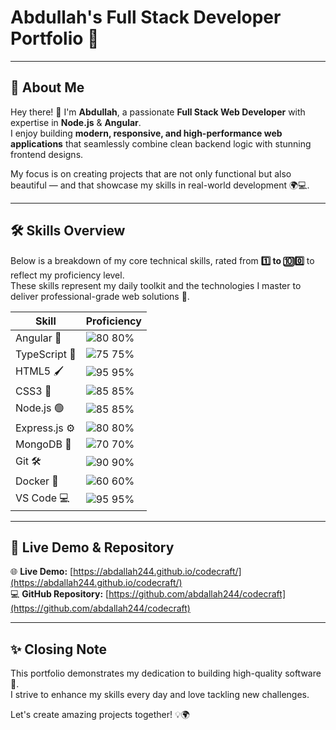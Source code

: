 # Abdullah's Full Stack Developer Portfolio 🚀

---

## 🌟 About Me

Hey there! 👋 I'm **Abdullah**, a passionate **Full Stack Web Developer** with expertise in **Node.js** & **Angular**.  
I enjoy building **modern, responsive, and high-performance web applications** that seamlessly combine clean backend logic with stunning frontend designs.  

My focus is on creating projects that are not only functional but also beautiful — and that showcase my skills in real-world development 🌍💻.  

---

## 🛠 Skills Overview

Below is a breakdown of my core technical skills, rated from **1️⃣ to 🔟0️⃣** to reflect my proficiency level.  
These skills represent my daily toolkit and the technologies I master to deliver professional-grade web solutions 🎯.

| Skill        | Proficiency |
|--------------|-------------|
| Angular 🔴   | ![80](https://progress-bar.dev/80/?scale=100&title=Angular&width=200&color=DD0031) 80% |
| TypeScript 💙 | ![75](https://progress-bar.dev/75/?scale=100&title=TypeScript&width=200&color=007ACC) 75% |
| HTML5 🖌️     | ![95](https://progress-bar.dev/95/?scale=100&title=HTML5&width=200&color=E34F26) 95% |
| CSS3 🎨       | ![85](https://progress-bar.dev/85/?scale=100&title=CSS3&width=200&color=1572B6) 85% |
| Node.js 🟢    | ![85](https://progress-bar.dev/85/?scale=100&title=Node.js&width=200&color=339933) 85% |
| Express.js ⚙️ | ![80](https://progress-bar.dev/80/?scale=100&title=Express.js&width=200&color=000000) 80% |
| MongoDB 🍃    | ![70](https://progress-bar.dev/70/?scale=100&title=MongoDB&width=200&color=4EA94B) 70% |
| Git 🛠️        | ![90](https://progress-bar.dev/90/?scale=100&title=Git&width=200&color=F05032) 90% |
| Docker 🐳     | ![60](https://progress-bar.dev/60/?scale=100&title=Docker&width=200&color=2496ED) 60% |
| VS Code 💻     | ![95](https://progress-bar.dev/95/?scale=100&title=VSCode&width=200&color=0078d7) 95% |

---

## 📌 Live Demo & Repository

🌐 **Live Demo:** [https://abdallah244.github.io/codecraft/](https://abdallah244.github.io/codecraft/)  
💻 **GitHub Repository:** [https://github.com/abdallah244/codecraft](https://github.com/abdallah244/codecraft)  

---

## ✨ Closing Note

This portfolio demonstrates my dedication to building high-quality software 🚀.  
I strive to enhance my skills every day and love tackling new challenges.  

Let's create amazing projects together! 💡🌍  
